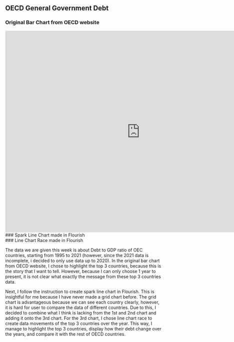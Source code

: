 ## OECD General Government Debt
### Original Bar Chart from OECD website
<iframe src="https://data.oecd.org/chart/6OjE" width="860" height="645" style="border: 0" mozallowfullscreen="true" webkitallowfullscreen="true" allowfullscreen="true"><a href="https://data.oecd.org/chart/6OjE" target="_blank">OECD Chart: General government debt, Total, % of GDP, Annual, 2020</a></iframe>
### Spark Line Chart made in Flourish
<div class="flourish-embed flourish-chart" data-src="visualisation/11161867"><script src="https://public.flourish.studio/resources/embed.js"></script></div>
### Line Chart Race made in Flourish
<div class="flourish-embed flourish-chart" data-src="visualisation/11163849"><script src="https://public.flourish.studio/resources/embed.js"></script></div>

The data we are given this week is about Debt to GDP ratio of OEC countries, starting from 1995 to 2021 (however, since the 2021 data is incomplete, i decided to only use data up to 2020). In the original bar chart from OECD website, I chose to highlight the top 3 countries, because this is the story that I want to tell. However, because I can only choose 1 year to present, it is not clear what exactly the message from these top 3 countries data.

Next, I follow the instruction to create spark line chart in Flourish. This is insightful for me because I have never made a grid chart before. The grid chart is advantageous because we can see each country clearly, however, it is hard for user to compare the data of different countries. Due to this, I decided to combine what I think is lacking from the 1st and 2nd chart and adding it onto the 3rd chart. For the 3rd chart, I chose line chart race to create data movements of the top 3 countries over the year. This way, I manage to highlight the top 3 countries, display how their debt change over the years, and compare it with the rest of OECD countries. 
